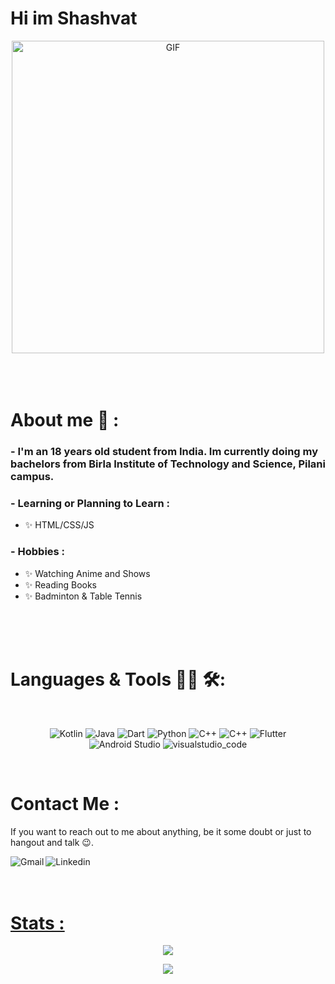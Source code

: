 # Hi im Shashvat 

<div align="center">
<img hight="100" width="500" alt="GIF" align="center" src="https://i.pinimg.com/originals/e4/26/70/e426702edf874b181aced1e2fa5c6cde.gif">
</div>

</br>
</br>
</br>


# About me 💬 :

### - I'm an 18 years old student from India. Im currently doing my bachelors from Birla Institute of Technology and Science, Pilani campus.

### - Learning or Planning to Learn :
- ✨ HTML/CSS/JS


### - Hobbies : 

- ✨ Watching Anime and Shows
- ✨ Reading Books
- ✨ Badminton & Table Tennis

</br>
</br>
</br>



# Languages & Tools 👨‍💻 🛠:
</br>

<p align="center">

<!-- For more icons please follow  https://github.com/MikeCodesDotNET/ColoredBadges -->
<img src="https://img.shields.io/badge/Kotlin-0095D5?&style=for-the-badge&logo=kotlin&logoColor=white" alt="Kotlin" >
<img src="https://img.shields.io/badge/Java-ED8B00?style=for-the-badge&logo=java&logoColor=white" alt="Java"  >
<img src="https://img.shields.io/badge/Dart-0175C2?style=for-the-badge&logo=dart&logoColor=white" alt="Dart"  >
<img src="https://img.shields.io/badge/Python-FFD43B?style=for-the-badge&logo=python&logoColor=blue" alt="Python"  >
<img src="https://img.shields.io/badge/C%2B%2B-00599C?style=for-the-badge&logo=c%2B%2B&logoColor=white" alt="C++"  >
<img src="https://img.shields.io/badge/C-00599C?style=for-the-badge&logo=c&logoColor=white" alt="C++" >
<img src="https://img.shields.io/badge/Flutter-02569B?style=for-the-badge&logo=flutter&logoColor=white", alt="Flutter" >
 
</br>
<img src="https://img.shields.io/badge/Android_Studio-3DDC84?style=for-the-badge&logo=android-studio&logoColor=white" alt="Android Studio" >
<img src="https://img.shields.io/badge/Visual_Studio_Code-0078D4?style=for-the-badge&logo=visual%20studio%20code&logoColor=white" alt="visualstudio_code">
</br>
</p>
</br>



# Contact Me :

<p>



If you want to reach out to me about anything, be it some doubt or just to hangout and talk 😉.

<a href="mailto:shashvat1965@gmail.com">
 <img align="left" alt="Gmail"  src="https://img.shields.io/badge/Gmail-D14836?style=for-the-badge&logo=gmail&logoColor=white" />
</a>
<a href="https://www.linkedin.com/in/shashvatsingh/">
  <img align="left" alt="Linkedin" src="https://img.shields.io/badge/LinkedIn-0077B5?style=for-the-badge&logo=linkedin&logoColor=white" />
</br>
</br>
</br>
 </p>
 
# Stats :





<p align="center" >  
  <a href="https://github.com/shashvat1965"> 
<img  src="https://github-readme-stats.vercel.app/api?username=shashvat1965&&show_icons=true&theme=radical"/>
  </a>
  </p>
  
<p align="center">
  <img src="https://github-readme-stats.vercel.app/api/top-langs/?username=shashvat1965&layout=compact&theme=radical" />
</p>
